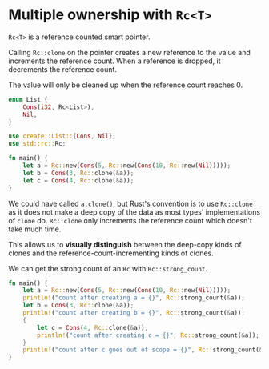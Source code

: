 # Multiple ownership with `Rc<T>`

`Rc<T>` is a reference counted smart pointer.

Calling `Rc::clone` on the pointer creates a new reference to the value and increments the reference count. When a reference is dropped, it decrements the reference count.

The value will only be cleaned up when the reference count reaches 0.

```rs
enum List {
    Cons(i32, Rc<List>),
    Nil,
}

use create::List::{Cons, Nil};
use std::rc::Rc;

fn main() {
    let a = Rc::new(Cons(5, Rc::new(Cons(10, Rc::new(Nil)))));
    let b = Cons(3, Rc::clone(&a));
    let c = Cons(4, Rc::clone(&a));
}
```

We could have called `a.clone()`, but Rust's convention is to use `Rc::clone` as it does not make a deep copy of the data as most types' implementations of `clone` do. `Rc::clone` only increments the reference count which doesn't take much time.

This allows us to **visually distinguish** between the deep-copy kinds of clones and the reference-count-incrementing kinds of clones.

We can get the strong count of an `Rc` with `Rc::strong_count`.

```rs
fn main() {
    let a = Rc::new(Cons(5, Rc::new(Cons(10, Rc::new(Nil)))));
    println!("count after creating a = {}", Rc::strong_count(&a));
    let b = Cons(3, Rc::clone(&a));
    println!("count after creating b = {}", Rc::strong_count(&a));
    {
        let c = Cons(4, Rc::clone(&a));
        println!("count after creating c = {}", Rc::strong_count(&a));
    }
    println!("count after c goes out of scope = {}", Rc::strong_count(&a));
}
```
